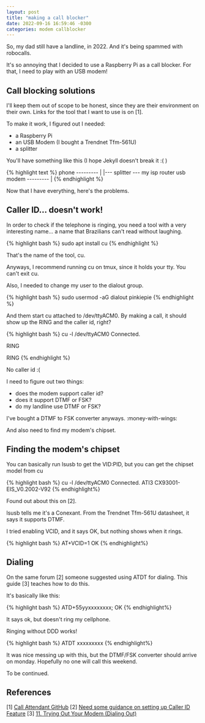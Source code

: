 ```yaml
---
layout: post
title: "making a call blocker"
date: 2022-09-16 16:59:46 -0300
categories: modem callblocker
---
```


So, my dad still have a landline, in 2022. And it's being spammed with robocalls. 

It's so annoying that I decided to use a Raspberry Pi as a call blocker. For that, I need to play with an USB modem! 

## Call blocking solutions

I'll keep them out of scope to be honest, since they are their environment on their own. Links for the tool that I want to use is on [1].

To make it work, I figured out I needed:

- a Raspberry Pi
- an USB Modem (I bought a Trendnet Tfm-561U)
- a splitter

You'll have something like this (I hope Jekyll doesn't break it :( )



{% highlight text %}
  phone      --------- |
                       |---  splitter --- my isp router
  usb modem  --------- | 
{% endhighlight %}

Now that I have everything, here's the problems.

## Caller ID... doesn't work! 

In order to check if the telephone is ringing, you need a tool with a very interesting name... a name that Brazilians can't read without laughing.

{% highlight bash %}
sudo apt install cu
{% endhighlight %}

That's the name of the tool, cu.

Anyways, I recommend running cu on tmux, since it holds your tty. You can't exit cu. 

Also, I needed to change my user to the dialout group. 

{% highlight bash %}
sudo usermod -aG dialout pinkiepie
{% endhighlight %}

And them start cu attached to /dev/ttyACM0. By making a call, it should show up the RING and the caller id, right?

{% highlight bash %}
cu -l /dev/ttyACM0
Connected.

RING

RING
{% endhighlight %}

No caller id :( 

I need to figure out two things: 

- does the modem support caller id?
- does it support DTMF or FSK?
- do my landline use DTMF or FSK?

I've bought a DTMF to FSK converter anyways. :money-with-wings:

And also need to find my modem's chipset.

## Finding the modem's chipset

You can basically run lsusb to get the VID:PID, but you can get the chipset model from cu

{% highlight bash %}
cu -l /dev/ttyACM0 
Connected.
ATI3
CX93001-EIS_V0.2002-V92
{% endhighlight%}

Found out about this on [2].

lsusb tells me it's a Conexant. From the Trendnet Tfm-561U datasheet, it says it supports DTMF. 

I tried enabling VCID, and it says OK, but nothing shows when it rings.

{% highlight bash %}
AT+VCID=1
OK
{% endhighlight%}

## Dialing 

On the same forum [2] someone suggested using ATDT for dialing. This guide [3] teaches how to do this. 

It's basically like this:

{% highlight bash %}
ATD+55yyxxxxxxxx;
OK
{% endhighlight%}

It says ok, but doesn't ring my cellphone.

Ringing without DDD works!

{% highlight bash %}
ATDT xxxxxxxxx
{% endhighlight%}

It was nice messing up with this, but the DTMF/FSK converter should arrive on monday. Hopefully no one will call this weekend. 

To be continued. 

## References

\[1] [Call Attendant GitHub](https://github.com/emxsys/callattendant/wiki/User-Guide#recent-calls)
\[2] [Need some guidance on setting up Caller ID Feature](https://forum.sambapos.com/t/need-some-guidance-on-setting-up-caller-id-feature/995/20)
\[3] [11. Trying Out Your Modem (Dialing Out)](https://tldp.org/HOWTO/Modem-HOWTO-11.html)

